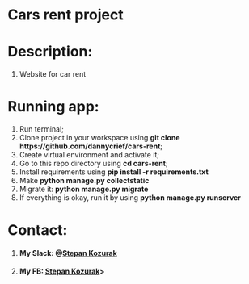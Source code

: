 <h1>Cars rent project</h1>
<h1>Description:</h1>
<ol>
<li>Website for car rent</li>
</ol>

<h1>Running app:</h1>
<ol>
    <li>Run terminal;</li>
    <li>Clone project in your workspace using <b>git clone https://github.com/dannycrief/cars-rent</b>;</li>
    <li>Create virtual environment and activate it;</li>
    <li>Go to this repo directory using <b>cd cars-rent</b>;</li>
    <li>Install requirements using <b>pip install -r requirements.txt</b></li>
    <li>Make <b>python manage.py collectstatic</b></li>
    <li>Migrate it: <b>python manage.py migrate</b></li>
    <li>If everything is okay, run it by using <b>python manage.py runserver</b></li>
</ol>
<h1>Contact:</h1>
<ol>
<li><h4>My Slack: @<u>Stepan Kozurak</u></h4></li>
<li><h4>My FB: <a href="https://www.facebook.com/danielcrief/">Stepan Kozurak</a>></h4></li>
</ol>


